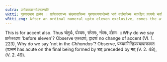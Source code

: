 ```yaml
---
sutra: प्रागेकादशभ्योऽच्छन्दसि
vRtti: पूरणाद्भाग इत्येव । प्रागेकादशभ्यः संख्यावाचिभ्यः पूरणप्रत्ययान्तेभ्यो भागे वर्त्तमानेभ्यः स्वार्थेऽन् प्रत्ययो भवति अच्छन्दसि विषये ॥
vRtti_eng: After an ordinal numeral upto eleven exclusive, comes the affix अन्, the word retaining its denotation, when a 'part' is meant : but not so in the _Chhandas_.
---
```

This is for accent also. Thus च꣡तुर्थः, प꣡ञ्चमः, स꣡प्तमः, न꣡वमः, द꣡शमः ॥ Why do we say प्रागेकादशः 'before eleven'? Observe एकादशः꣡, द्वादशः꣡ no change of accent (VI. 1. 223). Why do we say 'not in the _Chhandas_'? Observe, पञ्चममिन्द्रियस्यापाक्रामत (पञ्चम꣡ has acute on the final being formed by डट् preceded by मट् (V. 2. 48), (V.  2. 49).
